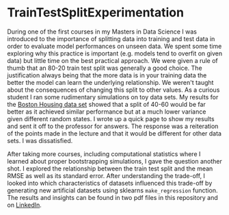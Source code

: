 # TrainTestSplitExperimentation

During one of the first courses in my Masters in Data Science I was introduced to the importance of splitting data into training and test data in order to evaluate model performances on unseen data. We spent some time exploring why this practice is important (e.g. models tend to overfit on given data) but little time on the best practical approach. We were given a rule of thumb that an 80-20 train test split was generally a good choice. The justification always being that the more data is in your training data the better the model can learn the underlying relationship. We weren't taught about the consequences of changing this split to other values. As a curious student I ran some rudimentary simulations on toy data sets. My results for the [Boston Housing data set](http://scikit-learn.org/stable/modules/generated/sklearn.datasets.load_boston.html) showed that a split of 40-60 would be far better as it achieved similar performance but at a much lower variance given different random states. I wrote up a quick page to show my results and sent it off to the professor for answers. The response was a reiteration of the points made in the lecture and that it would be different for other data sets. I was dissatisfied. 

After taking more courses, including computational statistics where I learned about proper bootstrapping simulations, I gave the question another shot. I explored the relationship between the train test split and the mean RMSE as well as its standard error. After understanding the trade-off, I looked into which characteristics of datasets influenced this trade-off by generating new artificial datasets using sklearns `make_regression` function. The results and insights can be found in two pdf files in this repository and on [LinkedIn](https://www.linkedin.com/in/marco-andre-wedemeyer/).
